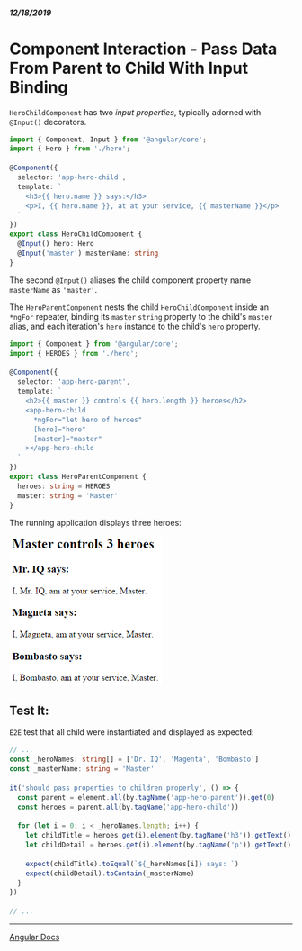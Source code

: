 ##### 12/18/2019
# Component Interaction - Pass Data From Parent to Child With Input Binding
`HeroChildComponent` has two _input properties_, typically adorned with `@Input()` decorators.

```ts
import { Component, Input } from '@angular/core';
import { Hero } from './hero';

@Component({
  selector: 'app-hero-child',
  template: `
    <h3>{{ hero.name }} says:</h3>
    <p>I, {{ hero.name }}, at at your service, {{ masterName }}</p>
  `
})
export class HeroChildComponent {
  @Input() hero: Hero
  @Input('master') masterName: string
}
```

The second `@Input()` aliases the child component property name `masterName` as `'master'`.

The `HeroParentComponent` nests the child `HeroChildComponent` inside an `*ngFor` repeater, binding its `master` `string` property to the child's `master` alias, and each iteration's `hero` instance to the child's `hero` property.

```ts
import { Component } from '@angular/core';
import { HEROES } from './hero';

@Component({
  selector: 'app-hero-parent',
  template: `
    <h2>{{ master }} controls {{ hero.length }} heroes</h2>
    <app-hero-child 
      *ngFor="let hero of heroes"
      [hero]="hero"
      [master]="master"
    ></app-hero-child
  `
})
export class HeroParentComponent {
  heroes: string = HEROES
  master: string = 'Master'
}
```

The running application displays three heroes:

![Input Binding](../../../Assets/inputBinding.png)

## Test It:
`E2E` test that all child were instantiated and displayed as expected:

```ts
// ...
const _heroNames: string[] = ['Dr. IQ', 'Magenta', 'Bombasto']
const _masterName: string = 'Master'

it('should pass properties to children properly', () => {
  const parent = element.all(by.tagName('app-hero-parent')).get(0)
  const heroes = parent.all(by.tagName('app-hero-child'))

  for (let i = 0; i < _heroNames.length; i++) {
    let childTitle = heroes.get(i).element(by.tagName('h3')).getText()
    let childDetail = heroes.get(i).element(by.tagName('p')).getText()

    expect(childTitle).toEqual(`${_heroNames[i]} says: `)
    expect(childDetail).toContain(_masterName)
  }
})

// ...
```

---

[Angular Docs](https://angular.io/guide/component-interaction#pass-data-from-parent-to-child-with-input-binding)